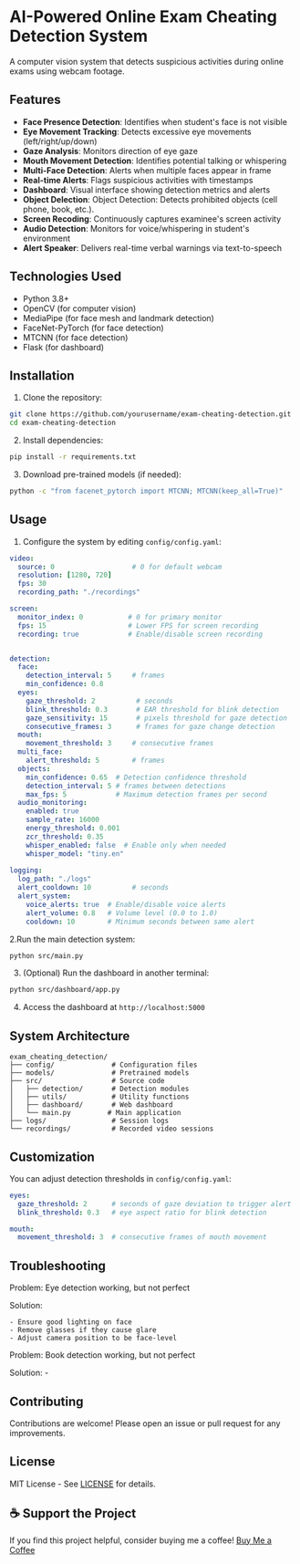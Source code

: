 # AI-Powered Online Exam Cheating Detection System

<!-- ![System Demo](demo.gif) Add a demo gif later -->

A computer vision system that detects suspicious activities during online exams using webcam footage.

## Features

- **Face Presence Detection**: Identifies when student's face is not visible
- **Eye Movement Tracking**: Detects excessive eye movements (left/right/up/down)
- **Gaze Analysis**: Monitors direction of eye gaze
- **Mouth Movement Detection**: Identifies potential talking or whispering
- **Multi-Face Detection**: Alerts when multiple faces appear in frame
- **Real-time Alerts**: Flags suspicious activities with timestamps
- **Dashboard**: Visual interface showing detection metrics and alerts
- **Object Delection**: Object Detection: Detects prohibited objects (cell phone, book, etc.).
- **Screen Recoding**: Continuously captures examinee's screen activity
- **Audio Detection**: Monitors for voice/whispering in student's environment
- **Alert Speaker**: Delivers real-time verbal warnings via text-to-speech

## Technologies Used

- Python 3.8+
- OpenCV (for computer vision)
- MediaPipe (for face mesh and landmark detection)
- FaceNet-PyTorch (for face detection)
- MTCNN (for face detection)
- Flask (for dashboard)

## Installation

1. Clone the repository:
```bash
git clone https://github.com/yourusername/exam-cheating-detection.git
cd exam-cheating-detection
```

2. Install dependencies:
```bash
pip install -r requirements.txt
```

3. Download pre-trained models (if needed):
```bash
python -c "from facenet_pytorch import MTCNN; MTCNN(keep_all=True)"
```

## Usage

1. Configure the system by editing `config/config.yaml`:
```yaml
video:
  source: 0                   # 0 for default webcam
  resolution: [1280, 720]
  fps: 30
  recording_path: "./recordings"

screen:
  monitor_index: 0           # 0 for primary monitor
  fps: 15                    # Lower FPS for screen recording
  recording: true            # Enable/disable screen recording


detection:
  face:
    detection_interval: 5     # frames
    min_confidence: 0.8
  eyes:
    gaze_threshold: 2          # seconds
    blink_threshold: 0.3       # EAR threshold for blink detection
    gaze_sensitivity: 15       # pixels threshold for gaze detection
    consecutive_frames: 3      # frames for gaze change detection
  mouth:
    movement_threshold: 3     # consecutive frames
  multi_face:
    alert_threshold: 5        # frames
  objects:
    min_confidence: 0.65  # Detection confidence threshold
    detection_interval: 5 # frames between detections
    max_fps: 5            # Maximum detection frames per second
  audio_monitoring:
    enabled: true
    sample_rate: 16000
    energy_threshold: 0.001
    zcr_threshold: 0.35
    whisper_enabled: false  # Enable only when needed
    whisper_model: "tiny.en"
        
logging:
  log_path: "./logs"
  alert_cooldown: 10          # seconds
  alert_system:
    voice_alerts: true  # Enable/disable voice alerts
    alert_volume: 0.8   # Volume level (0.0 to 1.0)
    cooldown: 10        # Minimum seconds between same alert
```

2.Run the main detection system:
```bash
python src/main.py
```

3. (Optional) Run the dashboard in another terminal:
```bash
python src/dashboard/app.py
```
4. Access the dashboard at `http://localhost:5000`

## System Architecture
```
exam_cheating_detection/
├── config/              # Configuration files
├── models/              # Pretrained models
├── src/                 # Source code
│   ├── detection/       # Detection modules
│   ├── utils/           # Utility functions
│   ├── dashboard/       # Web dashboard
│   └── main.py         # Main application
├── logs/                # Session logs
└── recordings/          # Recorded video sessions
```

## Customization
You can adjust detection thresholds in `config/config.yaml`:
```yaml
eyes:
  gaze_threshold: 2      # seconds of gaze deviation to trigger alert
  blink_threshold: 0.3   # eye aspect ratio for blink detection

mouth:
  movement_threshold: 3  # consecutive frames of mouth movement
```

## Troubleshooting
Problem: Eye detection working, but not perfect

Solution:

    - Ensure good lighting on face
    - Remove glasses if they cause glare
    - Adjust camera position to be face-level

Problem: Book detection working, but not perfect

Solution:
    -

## Contributing
Contributions are welcome! Please open an issue or pull request for any improvements.

## License
MIT License - See [LICENSE](LICENSE) for details.

## ☕ Support the Project
If you find this project helpful, consider buying me a coffee!
[Buy Me a Coffee](https://buymeacoffee.com/aarambhdevhub)
